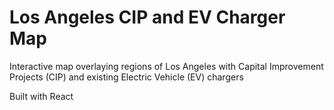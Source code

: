# Los Angeles CIP and EV Charger Map

Interactive map overlaying regions of Los Angeles with Capital Improvement Projects (CIP) and existing Electric Vehicle (EV) chargers

Built with React

